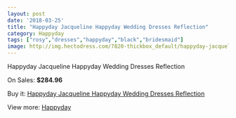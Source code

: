 ```yaml
---
layout: post
date: '2018-03-25'
title: "Happyday Jacqueline Happyday Wedding Dresses Reflection"
category: Happyday
tags: ["rosy","dresses","happyday","black","bridesmaid"]
image: http://img.hectodress.com/7820-thickbox_default/happyday-jacqueline-happyday-wedding-dresses-reflection.jpg
---
```

Happyday Jacqueline Happyday Wedding Dresses Reflection

On Sales: **$284.96**
<a href="https://www.hectodress.com/happyday/3907-happyday-jacqueline-happyday-wedding-dresses-reflection.html"><amp-img layout="responsive" width="600" height="600" src="//img.hectodress.com/7820-thickbox_default/happyday-jacqueline-happyday-wedding-dresses-reflection.jpg" alt="Happyday Jacqueline Happyday Wedding Dresses Reflection 0" /></a>

Buy it: [Happyday Jacqueline Happyday Wedding Dresses Reflection](https://www.hectodress.com/happyday/3907-happyday-jacqueline-happyday-wedding-dresses-reflection.html "Happyday Jacqueline Happyday Wedding Dresses Reflection")

View more: [Happyday](https://www.hectodress.com/68-happyday "Happyday")